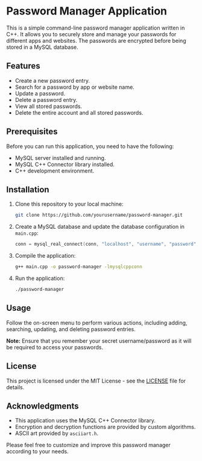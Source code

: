 # Password Manager Application

This is a simple command-line password manager application written in C++. It allows you to securely store and manage your passwords for different apps and websites. The passwords are encrypted before being stored in a MySQL database.

## Features

- Create a new password entry.
- Search for a password by app or website name.
- Update a password.
- Delete a password entry.
- View all stored passwords.
- Delete the entire account and all stored passwords.

## Prerequisites

Before you can run this application, you need to have the following:

- MySQL server installed and running.
- MySQL C++ Connector library installed.
- C++ development environment.

## Installation

1. Clone this repository to your local machine:

   ```bash
   git clone https://github.com/yourusername/password-manager.git
   ```

2. Create a MySQL database and update the database configuration in `main.cpp`:

   ```cpp
   conn = mysql_real_connect(conn, "localhost", "username", "password", "your_database_name", 3306, NULL, 0);
   ```

3. Compile the application:

   ```bash
   g++ main.cpp -o password-manager -lmysqlcppconn
   ```

4. Run the application:

   ```bash
   ./password-manager
   ```

## Usage

Follow the on-screen menu to perform various actions, including adding, searching, updating, and deleting password entries.

**Note:** Ensure that you remember your secret username/password as it will be required to access your passwords.

## License

This project is licensed under the MIT License - see the [LICENSE](LICENSE) file for details.

## Acknowledgments

- This application uses the MySQL C++ Connector library.
- Encryption and decryption functions are provided by custom algorithms.
- ASCII art provided by `asciiart.h`.

Please feel free to customize and improve this password manager according to your needs.
